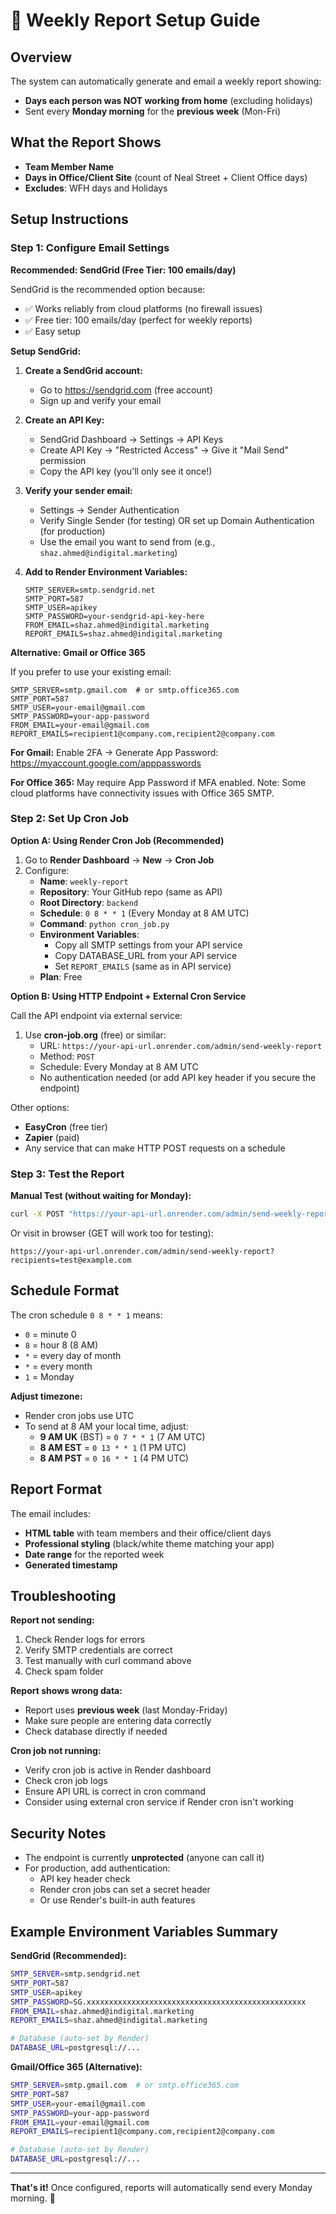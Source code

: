 # 📧 Weekly Report Setup Guide

## Overview

The system can automatically generate and email a weekly report showing:
- **Days each person was NOT working from home** (excluding holidays)
- Sent every **Monday morning** for the **previous week** (Mon-Fri)

## What the Report Shows

- **Team Member Name**
- **Days in Office/Client Site** (count of Neal Street + Client Office days)
- **Excludes**: WFH days and Holidays

## Setup Instructions

### Step 1: Configure Email Settings

**Recommended: SendGrid (Free Tier: 100 emails/day)**

SendGrid is the recommended option because:
- ✅ Works reliably from cloud platforms (no firewall issues)
- ✅ Free tier: 100 emails/day (perfect for weekly reports)
- ✅ Easy setup

**Setup SendGrid:**

1. **Create a SendGrid account:**
   - Go to https://sendgrid.com (free account)
   - Sign up and verify your email

2. **Create an API Key:**
   - SendGrid Dashboard → Settings → API Keys
   - Create API Key → "Restricted Access" → Give it "Mail Send" permission
   - Copy the API key (you'll only see it once!)

3. **Verify your sender email:**
   - Settings → Sender Authentication
   - Verify Single Sender (for testing) OR set up Domain Authentication (for production)
   - Use the email you want to send from (e.g., `shaz.ahmed@indigital.marketing`)

4. **Add to Render Environment Variables:**
   ```
   SMTP_SERVER=smtp.sendgrid.net
   SMTP_PORT=587
   SMTP_USER=apikey
   SMTP_PASSWORD=your-sendgrid-api-key-here
   FROM_EMAIL=shaz.ahmed@indigital.marketing
   REPORT_EMAILS=shaz.ahmed@indigital.marketing
   ```

**Alternative: Gmail or Office 365**

If you prefer to use your existing email:

```
SMTP_SERVER=smtp.gmail.com  # or smtp.office365.com
SMTP_PORT=587
SMTP_USER=your-email@gmail.com
SMTP_PASSWORD=your-app-password
FROM_EMAIL=your-email@gmail.com
REPORT_EMAILS=recipient1@company.com,recipient2@company.com
```

**For Gmail:** Enable 2FA → Generate App Password: https://myaccount.google.com/apppasswords

**For Office 365:** May require App Password if MFA enabled. Note: Some cloud platforms have connectivity issues with Office 365 SMTP.

### Step 2: Set Up Cron Job

**Option A: Using Render Cron Job (Recommended)**

1. Go to **Render Dashboard** → **New** → **Cron Job**
2. Configure:
   - **Name**: `weekly-report`
   - **Repository**: Your GitHub repo (same as API)
   - **Root Directory**: `backend`
   - **Schedule**: `0 8 * * 1` (Every Monday at 8 AM UTC)
   - **Command**: `python cron_job.py`
   - **Environment Variables**: 
     - Copy all SMTP settings from your API service
     - Copy DATABASE_URL from your API service
     - Set `REPORT_EMAILS` (same as in API service)
   - **Plan**: Free

**Option B: Using HTTP Endpoint + External Cron Service**

Call the API endpoint via external service:

1. Use **cron-job.org** (free) or similar:
   - URL: `https://your-api-url.onrender.com/admin/send-weekly-report`
   - Method: `POST`
   - Schedule: Every Monday at 8 AM UTC
   - No authentication needed (or add API key header if you secure the endpoint)

Other options:
- **EasyCron** (free tier)
- **Zapier** (paid)
- Any service that can make HTTP POST requests on a schedule

### Step 3: Test the Report

**Manual Test (without waiting for Monday):**

```bash
curl -X POST "https://your-api-url.onrender.com/admin/send-weekly-report?recipients=test@example.com"
```

Or visit in browser (GET will work too for testing):
```
https://your-api-url.onrender.com/admin/send-weekly-report?recipients=test@example.com
```

## Schedule Format

The cron schedule `0 8 * * 1` means:
- `0` = minute 0
- `8` = hour 8 (8 AM)
- `*` = every day of month
- `*` = every month
- `1` = Monday

**Adjust timezone:**
- Render cron jobs use UTC
- To send at 8 AM your local time, adjust:
  - **9 AM UK** (BST) = `0 7 * * 1` (7 AM UTC)
  - **8 AM EST** = `0 13 * * 1` (1 PM UTC)
  - **8 AM PST** = `0 16 * * 1` (4 PM UTC)

## Report Format

The email includes:
- **HTML table** with team members and their office/client days
- **Professional styling** (black/white theme matching your app)
- **Date range** for the reported week
- **Generated timestamp**

## Troubleshooting

**Report not sending:**
1. Check Render logs for errors
2. Verify SMTP credentials are correct
3. Test manually with curl command above
4. Check spam folder

**Report shows wrong data:**
- Report uses **previous week** (last Monday-Friday)
- Make sure people are entering data correctly
- Check database directly if needed

**Cron job not running:**
- Verify cron job is active in Render dashboard
- Check cron job logs
- Ensure API URL is correct in cron command
- Consider using external cron service if Render cron isn't working

## Security Notes

- The endpoint is currently **unprotected** (anyone can call it)
- For production, add authentication:
  - API key header check
  - Render cron jobs can set a secret header
  - Or use Render's built-in auth features

## Example Environment Variables Summary

**SendGrid (Recommended):**
```bash
SMTP_SERVER=smtp.sendgrid.net
SMTP_PORT=587
SMTP_USER=apikey
SMTP_PASSWORD=SG.xxxxxxxxxxxxxxxxxxxxxxxxxxxxxxxxxxxxxxxxxxxxxxxxx
FROM_EMAIL=shaz.ahmed@indigital.marketing
REPORT_EMAILS=shaz.ahmed@indigital.marketing

# Database (auto-set by Render)
DATABASE_URL=postgresql://...
```

**Gmail/Office 365 (Alternative):**
```bash
SMTP_SERVER=smtp.gmail.com  # or smtp.office365.com
SMTP_PORT=587
SMTP_USER=your-email@gmail.com
SMTP_PASSWORD=your-app-password
FROM_EMAIL=your-email@gmail.com
REPORT_EMAILS=recipient1@company.com,recipient2@company.com

# Database (auto-set by Render)
DATABASE_URL=postgresql://...
```

---

**That's it!** Once configured, reports will automatically send every Monday morning. 🎉

